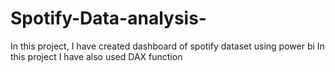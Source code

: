 # Spotify-Data-analysis-
In this project, I have created dashboard of spotify dataset using power bi 
In this project I have also used DAX function 
